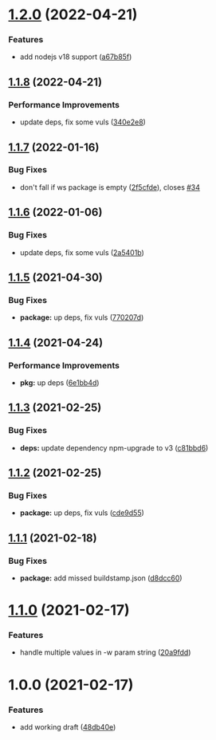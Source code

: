 # [1.2.0](https://github.com/antongolub/npm-upgrade-monorepo/compare/v1.1.8...v1.2.0) (2022-04-21)


### Features

* add nodejs v18 support ([a67b85f](https://github.com/antongolub/npm-upgrade-monorepo/commit/a67b85fe33bcfa11db68169114dd4429d34260c0))

## [1.1.8](https://github.com/antongolub/npm-upgrade-monorepo/compare/v1.1.7...v1.1.8) (2022-04-21)


### Performance Improvements

* update deps, fix some vuls ([340e2e8](https://github.com/antongolub/npm-upgrade-monorepo/commit/340e2e872771f67ae6e6c3e2324f07b913bf827b))

## [1.1.7](https://github.com/antongolub/npm-upgrade-monorepo/compare/v1.1.6...v1.1.7) (2022-01-16)


### Bug Fixes

* don't fall if ws package is empty ([2f5cfde](https://github.com/antongolub/npm-upgrade-monorepo/commit/2f5cfde722e63d0993ffc0e97bdc92e0370186ba)), closes [#34](https://github.com/antongolub/npm-upgrade-monorepo/issues/34)

## [1.1.6](https://github.com/antongolub/npm-upgrade-monorepo/compare/v1.1.5...v1.1.6) (2022-01-06)


### Bug Fixes

* update deps, fix some vuls ([2a5401b](https://github.com/antongolub/npm-upgrade-monorepo/commit/2a5401b8c8940e94f1793a9d26c44e287a0c131b))

## [1.1.5](https://github.com/antongolub/npm-upgrade-monorepo/compare/v1.1.4...v1.1.5) (2021-04-30)


### Bug Fixes

* **package:** up deps, fix vuls ([770207d](https://github.com/antongolub/npm-upgrade-monorepo/commit/770207d6d661cb1a9ff77f50a22dd53147b63f31))

## [1.1.4](https://github.com/antongolub/npm-upgrade-monorepo/compare/v1.1.3...v1.1.4) (2021-04-24)


### Performance Improvements

* **pkg:** up deps ([6e1bb4d](https://github.com/antongolub/npm-upgrade-monorepo/commit/6e1bb4d7f36ef3a44606cd651b08a31c8f8e403a))

## [1.1.3](https://github.com/antongolub/npm-upgrade-monorepo/compare/v1.1.2...v1.1.3) (2021-02-25)


### Bug Fixes

* **deps:** update dependency npm-upgrade to v3 ([c81bbd6](https://github.com/antongolub/npm-upgrade-monorepo/commit/c81bbd66d856db09fdc57407c640b4706a075dc1))

## [1.1.2](https://github.com/antongolub/npm-upgrade-monorepo/compare/v1.1.1...v1.1.2) (2021-02-25)


### Bug Fixes

* **package:** up deps, fix vuls ([cde9d55](https://github.com/antongolub/npm-upgrade-monorepo/commit/cde9d553310049791ed69d02bb03029dc7a89fa1))

## [1.1.1](https://github.com/antongolub/npm-upgrade-monorepo/compare/v1.1.0...v1.1.1) (2021-02-18)


### Bug Fixes

* **package:** add missed buildstamp.json ([d8dcc60](https://github.com/antongolub/npm-upgrade-monorepo/commit/d8dcc60bf08783f5a942e6a12d7eaf06a807a5fa))

# [1.1.0](https://github.com/antongolub/npm-upgrade-monorepo/compare/v1.0.0...v1.1.0) (2021-02-17)


### Features

* handle multiple values in -w param string ([20a9fdd](https://github.com/antongolub/npm-upgrade-monorepo/commit/20a9fdd551f8f7bdbc820eb9ca1b8d0601bf00f8))

# 1.0.0 (2021-02-17)


### Features

* add working draft ([48db40e](https://github.com/antongolub/npm-upgrade-monorepo/commit/48db40efc7228d2d319a1fb5960848377f965a56))

